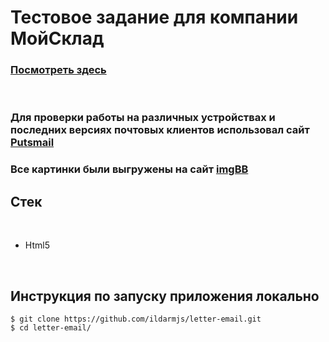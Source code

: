 # Тестовое задание для компании МойСклад

### [Посмотреть здесь](https://ildarmjs.github.io/letter-email/)

<br/>

### Для проверки работы на различных устройствах и <br/> последних версиях почтовых клиентов использовал сайт [Putsmail](https://putsmail.com)

### Все картинки были выгружены на сайт [imgBB](https://imgbb.com/)

## Стек

<br />

- Html5

<br />

## Инструкция по запуску приложения **локально**

```
$ git clone https://github.com/ildarmjs/letter-email.git
$ cd letter-email/
```
